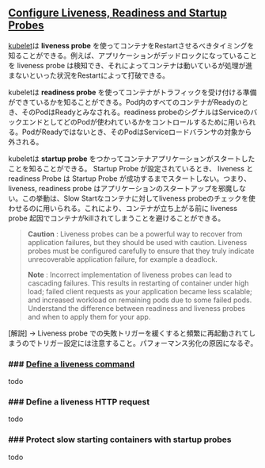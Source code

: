 


## [Configure Liveness, Readiness and Startup Probes](https://kubernetes.io/docs/tasks/configure-pod-container/configure-liveness-readiness-startup-probes/)

[kubelet](https://kubernetes.io/docs/reference/command-line-tools-reference/kubelet/)は __liveness probe__ を使ってコンテナをRestartさせるべきタイミングを知ることができる。例えば、アプリケーションがデッドロックになっていることを liveness probe は検知でき、それによってコンテナは動いているが処理が進まないといった状況をRestartによって打破できる。

kubeletは __readiness probe__ を使ってコンテナがトラフィックを受け付ける準備ができているかを知ることができる。Pod内のすべてのコンテナがReadyのとき、そのPodはReadyとみなされる。readiness probeのシグナルはServiceのバックエンドとしてどのPodが使われているかをコントロールするために用いられる。PodがReadyではないとき、そのPodはServiceロードバランサの対象から外される。

kubeletは __startup probe__ をつかってコンテナアプリケーションがスタートしたことを知ることができる。 Startup Probe が設定されているとき、 liveness と readiness Probe は Startup Probe が成功するまでスタートしない。つまり、liveness, readiness probe はアプリケーションのスタートアップを邪魔しない。この挙動は、Slow Startなコンテナに対してliveness probeのチェックを使わせるのに用いられる。これにより、コンテナが立ち上がる前に liveness probe 起因でコンテナがkillされてしまうことを避けることができる。

> __Caution__ : Liveness probes can be a powerful way to recover from application failures, but they should be used with caution. Liveness probes must be configured carefully to ensure that they truly indicate unrecoverable application failure, for example a deadlock.  
>  
> __Note__ : Incorrect implementation of liveness probes can lead to cascading failures. This results in restarting of container under high load; failed client requests as your application became less scalable; and increased workload on remaining pods due to some failed pods. Understand the difference between readiness and liveness probes and when to apply them for your app.

[解説] → Liveness probe での失敗トリガーを緩くすると頻繁に再起動されてしまうのでトリガー設定には注意すること。パフォーマンス劣化の原因になるぞ。

### ### [Define a liveness command](https://kubernetes.io/docs/tasks/configure-pod-container/configure-liveness-readiness-startup-probes/#define-a-liveness-command)

todo

### ### Define a liveness HTTP request 

todo

### ### Protect slow starting containers with startup probes

todo
